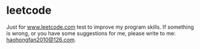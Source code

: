 # leetcode
Just for www.leetcode.com test to improve my program skills. 
If something is wrong, or you have some suggestions for me, please write to me: haohongfan2010@126.com. 


